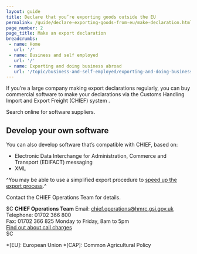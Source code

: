 ```yaml
---
layout: guide
title: Declare that you’re exporting goods outside the EU
permalink: /guide/declare-exporting-goods-from-eu/make-declaration.html
page_number: 2
page_title: Make an export declaration
breadcrumbs:
 - name: Home
   url: '/'
 - name: Business and self employed
   url: '/'
 - name: Exporting and doing business abroad
   url: '/topic/business-and-self-employed/exporting-and-doing-business-abroad.html'   
---
```


If you’re a large company making export declarations regularly, you can buy commercial software to make your declarations via the Customs Handling Import and Export Freight (CHIEF) system .

Search online for software suppliers.

## Develop your own software

You can also develop software that’s compatible with CHIEF, based on:

- Electronic Data Interchange for Administration, Commerce and Transport (EDIFACT) messaging
- XML

^You may be able to use a simplified export procedure to [speed up the export process](/apply-simplified-declaration-procedure-sdp-imports-exports.html).^

Contact the CHIEF Operations Team for details.

$C 
**CHIEF Operations Team**
Email: <chief.operations@hmrc.gsi.gov.uk>   
Telephone: 01702 366 800   
Fax: 01702 366 825
Monday to Friday, 8am to 5pm  
[Find out about call charges](/call-charges)  
$C  


*[EU]: European Union
*[CAP]: Common Agricultural Policy
